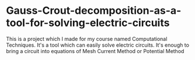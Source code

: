 # Gauss-Crout-decomposition-as-a-tool-for-solving-electric-circuits
This is a project which I made for my course named Computational Techniques. It's a tool which can easily solve electric circuits. It's enough to bring a circuit into equations of Mesh Current Method or  Potential Method
